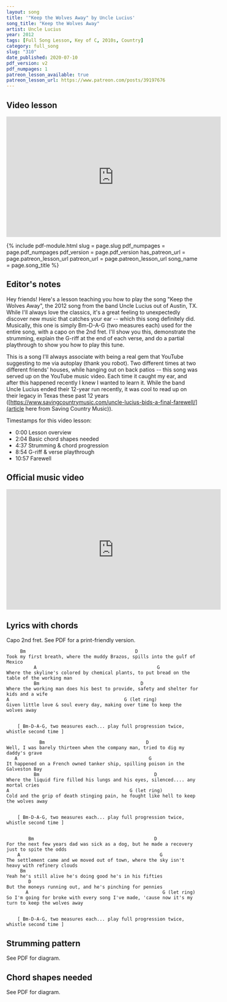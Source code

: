 ```yaml
---
layout: song
title: '"Keep the Wolves Away" by Uncle Lucius'
song_title: "Keep the Wolves Away"
artist: Uncle Lucius
year: 2012
tags: [Full Song Lesson, Key of C, 2010s, Country]
category: full_song
slug: "310"
date_published: 2020-07-10
pdf_version: v2
pdf_numpages: 1
patreon_lesson_available: true
patreon_lesson_url: https://www.patreon.com/posts/39197676
---
```


## Video lesson

<!-- Coming soon... -->

<iframe width="560" height="315" src="https://www.youtube.com/embed/qzvoEPjtL3Q" frameborder="0" allow="accelerometer; autoplay; encrypted-media; gyroscope; picture-in-picture" allowfullscreen></iframe>

{% include pdf-module.html
     slug = page.slug
     pdf_numpages = page.pdf_numpages
     pdf_version = page.pdf_version
     has_patreon_url = page.patreon_lesson_url
     patreon_url = page.patreon_lesson_url
     song_name = page.song_title %}

## Editor's notes

Hey friends! Here's a lesson teaching you how to play the song "Keep the Wolves Away", the 2012 song from the band Uncle Lucius out of Austin, TX. While I'll always love the classics, it's a great feeling to unexpectedly discover new music that catches your ear -- which this song definitely did. Musically, this one is simply Bm-D-A-G (two measures each) used for the entire song, with a capo on the 2nd fret. I'll show you this, demonstrate the strumming, explain the G-riff at the end of each verse, and do a partial playthrough to show you how to play this tune.

This is a song I'll always associate with being a real gem that YouTube suggesting to me via autoplay (thank you robot). Two different times at two different friends' houses, while hanging out on back patios -- this song was served up on the YouTube music video. Each time it caught my ear, and after this happened recently I knew I wanted to learn it. While the band Uncle Lucius ended their 12-year run recently, it was cool to read up on their legacy in Texas these past 12 years ([https://www.savingcountrymusic.com/uncle-lucius-bids-a-final-farewell/](article here from Saving Country Music)).

Timestamps for this video lesson:

- 0:00 Lesson overview
- 2:04 Basic chord shapes needed
- 4:37 Strumming & chord progression
- 8:54 G-riff & verse playthrough
- 10:57 Farewell

## Official music video

<iframe width="560" height="315" src="https://www.youtube.com/embed/pYdvxBxHX2U" frameborder="0" allow="accelerometer; autoplay; encrypted-media; gyroscope; picture-in-picture" allowfullscreen></iframe>

## Lyrics with chords

Capo 2nd fret. See PDF for a print-friendly version.

         Bm                                        D                                      
    Took my first breath, where the muddy Brazos, spills into the gulf of Mexico
              A                                            G                              
    Where the skyline's colored by chemical plants, to put bread on the table of the working man               
              Bm                                     D                                     
    Where the working man does his best to provide, safety and shelter for kids and a wife
    A                                          G (let ring)                                               
    Given little love & soul every day, making over time to keep the wolves away


        [ Bm-D-A-G, two measures each... play full progression twice, whistle second time ]
                                                                                        
                Bm                                     D
    Well, I was barely thirteen when the company man, tried to dig my daddy's grave
       A                                                G                                 
    It happened on a French owned tanker ship, spilling poison in the Galveston Bay
              Bm                                          D                                
    Where the liquid fire filled his lungs and his eyes, silenced.... any mortal cries
    A                                            G (let ring)                                        
    Cold and the grip of death stinging pain, he fought like hell to keep the wolves away


        [ Bm-D-A-G, two measures each... play full progression twice, whistle second time ]


            Bm                                            D
    For the next few years dad was sick as a dog, but he made a recovery just to spite the odds
        A                                                   G                                
    The settlement came and we moved out of town, where the sky isn't heavy with refinery clouds
         Bm                                                                               
    Yeah he's still alive he's doing good he's in his fifties
            D                                                                            
    But the moneys running out, and he's pinching for pennies
           A                                                 G (let ring)                                 
    So I'm going for broke with every song I've made, 'cause now it's my turn to keep the wolves away


        [ Bm-D-A-G, two measures each... play full progression twice, whistle second time ]

## Strumming pattern

See PDF for diagram.

## Chord shapes needed

See PDF for diagram.
